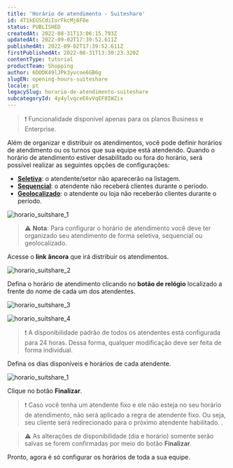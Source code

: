 ```yaml
---
title: 'Horário de atendimento - Suiteshare'
id: 4T1kEGSCdiIorFkcMj6F8e
status: PUBLISHED
createdAt: 2022-08-31T13:06:15.793Z
updatedAt: 2022-09-02T17:39:52.611Z
publishedAt: 2022-09-02T17:39:52.611Z
firstPublishedAt: 2022-08-31T13:30:23.320Z
contentType: tutorial
productTeam: Shopping
author: 6DODK49lJPk3yvcoe6GB6g
slugEN: opening-hours-suiteshare
locale: pt
legacySlug: horario-de-atendimento-suiteshare
subcategoryId: 4y4ylvqceE6vVqEF8IWZix
---
```


>❗ Funcionalidade disponível apenas para os planos Business e Enterprise.

Além de organizar e distribuir os atendimentos, você pode definir horários de atendimento ou os turnos que sua equipe está atendendo. Quando o horário de atendimento estiver desabilitado ou fora do horário, será possível realizar as seguintes opções de configurações:  
- [**Seletiva**](https://help.vtex.com/pt/tutorial/seletivo--7zjQVFhGbwYZ7NW8yKRSKX): o atendente/setor não aparecerão na listagem.
- [**Sequencial**](https://help.vtex.com/pt/tutorial/sequencial--212r1PKHPGdpbbRlpf2gY3): o atendente não receberá clientes durante o período.  
- [**Geolocalizado**](https://help.vtex.com/pt/tutorial/geolocalizado--6XIfgaqXaPe5exQa9oVp6D): o atendente ou loja não receberão clientes durante o período. 

![horario_suitshare_1](https://images.ctfassets.net/alneenqid6w5/5SYhzGHjrNpxQbrJ93Op0b/388d8adf88bb0d50c43cccaa34bde610/horario_suitshare_1.png)

>⚠️ **Nota**: Para configurar o horário de atendimento você deve ter organizado seu atendimento de forma seletiva, sequencial ou geolocalizado.

Acesse o **link âncora** que irá distribuir os atendimentos. 

![horario_suitshare_2](//images.ctfassets.net/alneenqid6w5/1X3ZPHRxpt7z4KfnY9f7nn/e3e184e88340561d6df75955983ea705/horario_suitshare_2.png)

Defina o horário de atendimento clicando no **botão de relógio** localizado a frente do nome de cada um dos atendentes. 

![horario_suitshare_3](//images.ctfassets.net/alneenqid6w5/7376i6E6WK77Ic2yFQAB2L/39bb1a2795ff771b32c26e6dc7c7d4f3/horario_suitshare_3.png)

![horario_suitshare_4](//images.ctfassets.net/alneenqid6w5/4Wf7YIwXrwTE4InVBvoy4n/3a3961c1508758b73776cb7a071ab70a/horario_suitshare_4.png)

>❗ A disponibilidade padrão de todos os atendentes está configurada para 24 horas. Dessa forma, qualquer modificação deve ser feita de forma individual.

Defina os dias disponíveis e horários de cada atendente. 

![horario_suitshare_1](//images.ctfassets.net/alneenqid6w5/7JZAm3Es0UcANnxWLFGX64/a6d41e127452b6b1f0cbb2e68810368c/horario_suitshare_gif.gif)

Clique no botão **Finalizar**. 

>❗ Caso você tenha um atendente fixo e ele não esteja no seu horário de atendimento, não será aplicado a regra de atendente fixo. Ou seja, seu cliente será redirecionado para o próximo atendente habilitado. .

>⚠️ As alterações de disponibilidade (dia e horário) somente serão salvas se forem confirmadas por meio do botão **Finalizar**.

Pronto, agora é só configurar os horários de toda a sua equipe.
